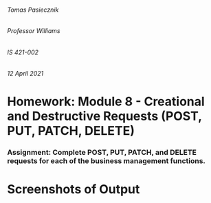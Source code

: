 ###### Tomas Pasiecznik
###### Professor Williams
###### IS 421-002
###### 12 April 2021

# Homework: Module 8 - Creational and Destructive Requests (POST, PUT, PATCH, DELETE)

### Assignment: Complete POST, PUT, PATCH, and DELETE requests for each of the business management functions.

# Screenshots of Output  
